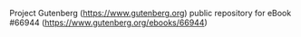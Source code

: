 Project Gutenberg (https://www.gutenberg.org) public repository for
eBook #66944 (https://www.gutenberg.org/ebooks/66944)
